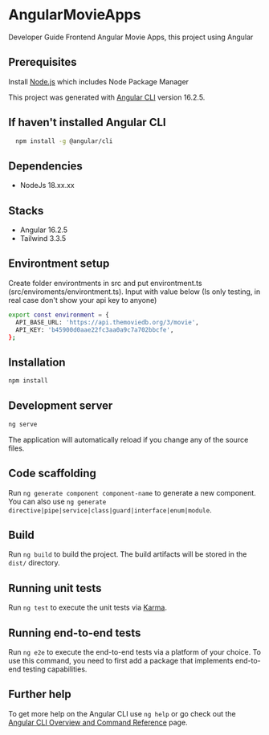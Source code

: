 # AngularMovieApps

Developer Guide Frontend Angular Movie Apps, this project using Angular

## Prerequisites

Install [Node.js](https://nodejs.org/en) which includes Node Package Manager

This project was generated with [Angular CLI](https://github.com/angular/angular-cli) version 16.2.5.

## If haven't installed Angular CLI

```bash
  npm install -g @angular/cli
```

## Dependencies

- NodeJs 18.xx.xx

## Stacks

- Angular 16.2.5
- Tailwind 3.3.5

## Environtment setup

Create folder environtments in src and put environtment.ts (src/enviroments/environtment.ts). Input with value below (Is only testing, in real case don't show your api key to anyone)

```bash
export const environment = {
  API_BASE_URL: 'https://api.themoviedb.org/3/movie',
  API_KEY: 'b45900d0aae22fc3aa0a9c7a702bbcfe',
};

```

## Installation

```bash
npm install
```

## Development server

```bash
ng serve
```

The application will automatically reload if you change any of the source files.

## Code scaffolding

Run `ng generate component component-name` to generate a new component. You can also use `ng generate directive|pipe|service|class|guard|interface|enum|module`.

## Build

Run `ng build` to build the project. The build artifacts will be stored in the `dist/` directory.

## Running unit tests

Run `ng test` to execute the unit tests via [Karma](https://karma-runner.github.io).

## Running end-to-end tests

Run `ng e2e` to execute the end-to-end tests via a platform of your choice. To use this command, you need to first add a package that implements end-to-end testing capabilities.

## Further help

To get more help on the Angular CLI use `ng help` or go check out the [Angular CLI Overview and Command Reference](https://angular.io/cli) page.

